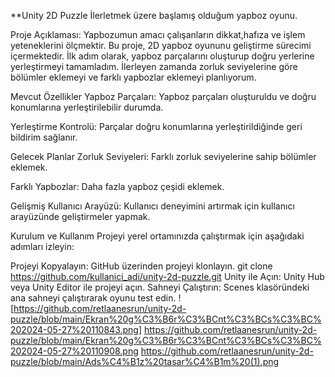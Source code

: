 **Unity 2D Puzzle İlerletmek üzere başlamış olduğum yapboz oyunu.

Proje Açıklaması:
Yapbozumun amacı çalışanların dikkat,hafıza ve işlem yeteneklerini ölçmektir.
Bu proje, 2D yapboz oyununu geliştirme sürecimi içermektedir.
İlk adım olarak, yapboz parçalarını oluşturup doğru yerlerine yerleştirmeyi tamamladım.
İlerleyen zamanda zorluk seviyelerine göre bölümler eklemeyi ve farklı yapbozlar eklemeyi planlıyorum.

Mevcut Özellikler Yapboz Parçaları:
Yapboz parçaları oluşturuldu ve doğru konumlarına yerleştirilebilir durumda.

Yerleştirme Kontrolü: Parçalar doğru konumlarına yerleştirildiğinde geri bildirim sağlanır.

Gelecek Planlar Zorluk Seviyeleri: Farklı zorluk seviyelerine sahip bölümler eklemek.

Farklı Yapbozlar: Daha fazla yapboz çeşidi eklemek.

Gelişmiş Kullanıcı Arayüzü: Kullanıcı deneyimini artırmak için kullanıcı arayüzünde geliştirmeler yapmak.

Kurulum ve Kullanım Projeyi yerel ortamınızda çalıştırmak için aşağıdaki adımları izleyin:

Projeyi Kopyalayın: GitHub üzerinden projeyi klonlayın. git clone https://github.com/kullanici_adi/unity-2d-puzzle.git Unity ile Açın: Unity Hub veya Unity Editor ile projeyi açın. Sahneyi Çalıştırın: Scenes klasöründeki ana sahneyi çalıştırarak oyunu test edin.
![https://github.com/retlaanesrun/unity-2d-puzzle/blob/main/Ekran%20g%C3%B6r%C3%BCnt%C3%BCs%C3%BC%202024-05-27%20110843.png]
https://github.com/retlaanesrun/unity-2d-puzzle/blob/main/Ekran%20g%C3%B6r%C3%BCnt%C3%BCs%C3%BC%202024-05-27%20110908.png
https://github.com/retlaanesrun/unity-2d-puzzle/blob/main/Ads%C4%B1z%20tasar%C4%B1m%20(1).png
